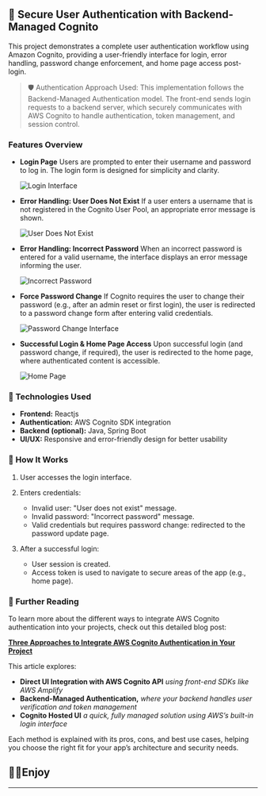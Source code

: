 ## 🔐 Secure User Authentication with Backend-Managed Cognito

This project demonstrates a complete user authentication workflow using Amazon Cognito, providing a user-friendly interface for login, error handling, password change enforcement, and home page access post-login.
> 🛡️ Authentication Approach Used:
> This implementation follows the Backend-Managed Authentication model. The front-end sends login requests to a backend server, which securely communicates with AWS Cognito to handle authentication, token management, and session control.

### Features Overview

* **Login Page**
  Users are prompted to enter their username and password to log in. The login form is designed for simplicity and clarity.

  ![Login Interface](<ui/src/static/Screenshot 2025-05-23 at 8.44.10 AM.png>)

* **Error Handling: User Does Not Exist**
  If a user enters a username that is not registered in the Cognito User Pool, an appropriate error message is shown.

  ![User Does Not Exist](<ui/src/static/Screenshot 2025-05-23 at 9.35.40 AM.png>)

* **Error Handling: Incorrect Password**
  When an incorrect password is entered for a valid username, the interface displays an error message informing the user.

  ![Incorrect Password](<ui/src/static/Screenshot 2025-05-23 at 9.18.11 AM.png>)

* **Force Password Change**
  If Cognito requires the user to change their password (e.g., after an admin reset or first login), the user is redirected to a password change form after entering valid credentials.

  ![Password Change Interface](<ui/src/static/Screenshot 2025-05-23 at 9.39.16 AM.png>)

* **Successful Login & Home Page Access**
  Upon successful login (and password change, if required), the user is redirected to the home page, where authenticated content is accessible.

  ![Home Page](<ui/src/static/Screenshot 2025-05-23 at 9.51.42 AM.png>)

### 🧩 Technologies Used

* **Frontend:** Reactjs
* **Authentication:** AWS Cognito SDK integration
* **Backend (optional):** Java, Spring Boot
* **UI/UX:** Responsive and error-friendly design for better usability

### 🔧 How It Works

1. User accesses the login interface.
2. Enters credentials:

   * Invalid user: "User does not exist" message.
   * Invalid password: "Incorrect password" message.
   * Valid credentials but requires password change: redirected to the password update page.
3. After a successful login:

   * User session is created.
   * Access token is used to navigate to secure areas of the app (e.g., home page).


### 📖 Further Reading
To learn more about the different ways to integrate AWS Cognito authentication into your projects, check out this detailed blog post:


[**Three Approaches to Integrate AWS Cognito Authentication in Your Project**](https://lemrabotttoulba.com/blogs/cognito-auth)

This article explores:
* **Direct UI Integration with AWS Cognito API** _using front-end SDKs like AWS Amplify_
* **Backend-Managed Authentication,** _where your backend handles user verification and token management_
* **Cognito Hosted UI** _a quick, fully managed solution using AWS’s built-in login interface_

Each method is explained with its pros, cons, and best use cases, helping you choose the right fit for your app’s architecture and security needs.


## 👨‍💻Enjoy
---
